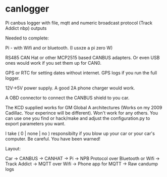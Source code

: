 # canlogger
Pi canbus logger with file, mqtt and numeric broadcast protocol (Track Addict nbp) outputs

Needed to complete:

Pi - with Wifi and or bluetooth. (I usxze a pi zero W)

RS485 CAN Hat or other MCP2515 based CANBUS adapters. Or even USB ones would work if you set them up for CAN0. 

GPS or RTC for setting dates without internet. GPS logs if you run the full logger.

12V->5V power supply. A good 2A phone charger would work.

A OBD connector to connect the CANBUS shield to you car. 

The KCD supplied works for GM Global A architectures (Works on my 2009 Cadillac. Your experince will be different). Won't work for any others. You can use one you find or hack/make and adjust the configuration.py to export parameters you want. 

I take ( 0 | none | no ) responsibilty if you blow up your car or your car's computer. Be careful. You have been warned! 

Layout:

Car -> CANBUS -> CANHAT -> Pi -> NPB Protocol over Bluetooth or Wifi -> Track Addict
                              -> MQTT over Wifi -> Phone app for MQTT
                              -> Raw candump logs
